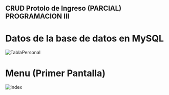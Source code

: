 ## CRUD Protolo de Ingreso (PARCIAL) PROGRAMACION III

# Datos de la base de datos en MySQL 
![TablaPersonal](bd.jpg)

# Menu (Primer Pantalla)
![Index](Index.php.jpg)

